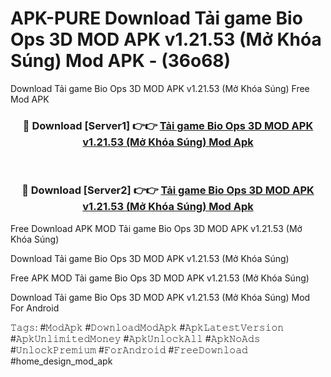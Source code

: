 # APK-PURE Download Tải game Bio Ops 3D MOD APK v1.21.53 (Mở Khóa Súng) Mod APK - (36o68)
Download Tải game Bio Ops 3D MOD APK v1.21.53 (Mở Khóa Súng) Free Mod APK

<div align="center">
<h3>🔴 Download [Server1] 👉👉 <a href="https://apk-comot.site?title=Tải_game_Bio_Ops_3D_MOD_APK_v1.21.53_(Mở_Khóa_Súng)">Tải game Bio Ops 3D MOD APK v1.21.53 (Mở Khóa Súng) Mod Apk</a></h3><br>

<h3>🔴 Download [Server2] 👉👉 <a href="https://apk-comot.site?title=Tải_game_Bio_Ops_3D_MOD_APK_v1.21.53_(Mở_Khóa_Súng)">Tải game Bio Ops 3D MOD APK v1.21.53 (Mở Khóa Súng) Mod Apk</a></h3>
</div>


Free Download APK MOD Tải game Bio Ops 3D MOD APK v1.21.53 (Mở Khóa Súng)

Download Tải game Bio Ops 3D MOD APK v1.21.53 (Mở Khóa Súng) 

Free APK MOD Tải game Bio Ops 3D MOD APK v1.21.53 (Mở Khóa Súng) 

Download Tải game Bio Ops 3D MOD APK v1.21.53 (Mở Khóa Súng) Mod For Android

𝚃𝚊𝚐𝚜: #𝙼𝚘𝚍𝙰𝚙𝚔 #𝙳𝚘𝚠𝚗𝚕𝚘𝚊𝚍𝙼𝚘𝚍𝙰𝚙𝚔 #𝙰𝚙𝚔𝙻𝚊𝚝𝚎𝚜𝚝𝚅𝚎𝚛𝚜𝚒𝚘𝚗 #𝙰𝚙𝚔𝚄𝚗𝚕𝚒𝚖𝚒𝚝𝚎𝚍𝙼𝚘𝚗𝚎𝚢 #𝙰𝚙𝚔𝚄𝚗𝚕𝚘𝚌𝚔𝙰𝚕𝚕 #𝙰𝚙𝚔𝙽𝚘𝙰𝚍𝚜 #𝚄𝚗𝚕𝚘𝚌𝚔𝙿𝚛𝚎𝚖𝚒𝚞𝚖 #𝙵𝚘𝚛𝙰𝚗𝚍𝚛𝚘𝚒𝚍 #𝙵𝚛𝚎𝚎𝙳𝚘𝚠𝚗𝚕𝚘𝚊𝚍 #home_design_mod_apk